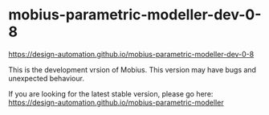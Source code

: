 # mobius-parametric-modeller-dev-0-8

https://design-automation.github.io/mobius-parametric-modeller-dev-0-8

This is the development vrsion of Mobius. 
This version may have bugs and unexpected behaviour.

If you are looking for the latest stable version, please go here:
https://design-automation.github.io/mobius-parametric-modeller
